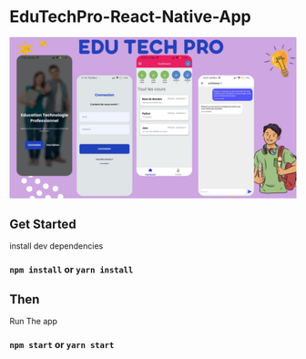 # EduTechPro-React-Native-App

![Image](./assets/images/Edu%20Tech%20pro.jpg)


## Get Started

install dev dependencies

### `npm install` or `yarn install`

## Then

Run The app

### `npm start` or `yarn start`


